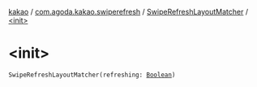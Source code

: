[kakao](../../index.md) / [com.agoda.kakao.swiperefresh](../index.md) / [SwipeRefreshLayoutMatcher](index.md) / [&lt;init&gt;](./-init-.md)

# &lt;init&gt;

`SwipeRefreshLayoutMatcher(refreshing: `[`Boolean`](https://kotlinlang.org/api/latest/jvm/stdlib/kotlin/-boolean/index.html)`)`